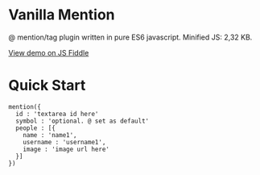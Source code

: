 # Vanilla Mention
@ mention/tag plugin written in pure ES6 javascript.
Minified JS: 2,32 KB.

[View demo on JS Fiddle](https://jsfiddle.net/nthishen/6ebspa2j/9/) 

# Quick Start
```
mention({
  id : 'textarea id here'
  symbol : 'optional. @ set as default'
  people : [{
    name : 'name1',
    username : 'username1',
    image : 'image url here'
  }]
})
```




